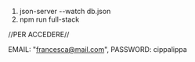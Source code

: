 1) json-server --watch db.json
2) npm run full-stack

//PER ACCEDERE//

EMAIL: "francesca@mail.com",
PASSWORD: cippalippa
